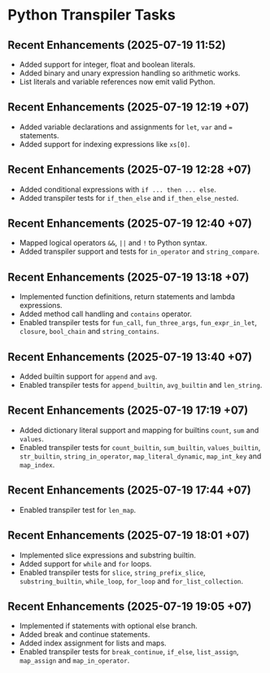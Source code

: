 # Python Transpiler Tasks

## Recent Enhancements (2025-07-19 11:52)
- Added support for integer, float and boolean literals.
- Added binary and unary expression handling so arithmetic works.
- List literals and variable references now emit valid Python.

## Recent Enhancements (2025-07-19 12:19 +07)
- Added variable declarations and assignments for `let`, `var` and `=` statements.
- Added support for indexing expressions like `xs[0]`.

## Recent Enhancements (2025-07-19 12:28 +07)
- Added conditional expressions with `if ... then ... else`.
- Added transpiler tests for `if_then_else` and `if_then_else_nested`.

## Recent Enhancements (2025-07-19 12:40 +07)
- Mapped logical operators `&&`, `||` and `!` to Python syntax.
- Added transpiler support and tests for `in_operator` and `string_compare`.

## Recent Enhancements (2025-07-19 13:18 +07)
- Implemented function definitions, return statements and lambda expressions.
- Added method call handling and `contains` operator.
- Enabled transpiler tests for `fun_call`, `fun_three_args`, `fun_expr_in_let`, `closure`, `bool_chain` and `string_contains`.

## Recent Enhancements (2025-07-19 13:40 +07)
- Added builtin support for `append` and `avg`.
- Enabled transpiler tests for `append_builtin`, `avg_builtin` and `len_string`.

## Recent Enhancements (2025-07-19 17:19 +07)
- Added dictionary literal support and mapping for builtins `count`, `sum` and `values`.
- Enabled transpiler tests for `count_builtin`, `sum_builtin`, `values_builtin`, `str_builtin`, `string_in_operator`, `map_literal_dynamic`, `map_int_key` and `map_index`.

## Recent Enhancements (2025-07-19 17:44 +07)
- Enabled transpiler test for `len_map`.

## Recent Enhancements (2025-07-19 18:01 +07)
- Implemented slice expressions and substring builtin.
- Added support for `while` and `for` loops.
- Enabled transpiler tests for `slice`, `string_prefix_slice`, `substring_builtin`, `while_loop`, `for_loop` and `for_list_collection`.

## Recent Enhancements (2025-07-19 19:05 +07)
- Implemented if statements with optional else branch.
- Added break and continue statements.
- Added index assignment for lists and maps.
- Enabled transpiler tests for `break_continue`, `if_else`, `list_assign`, `map_assign` and `map_in_operator`.
